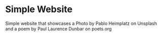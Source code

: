 # Simple Website

Simple website that showcases a Photo by Pablo Heimplatz on Unsplash and a poem by Paul Laurence Dunbar on poets.org